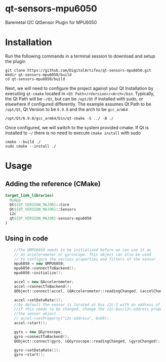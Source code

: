# qt-sensors-mpu6050
Baremetal I2C QtSensor Plugin for MPU6050

# Installation

Run the following commands in a terminal session to download and setup the plugin
```console
git clone https://github.com/DigitalArtifex/qt-sensors-mpu6050.git
mkdir qt-sensors-mpu6050/build
cd qt-sensors-mpu6050/build
```

Next, we will need to configure the project against your Qt Installation by executing `qt-cmake` located in `<Qt Path>/<Version>/<Arch>/bin`. Typically, the Qt Path will be `~/Qt`, but can be `/opt/Qt` if installed with sudo, or elsewhere if configured differently. The example assumes Qt Path to be `/opt/Qt`, Qt Version to be `6.9.0` and the arch to be `gcc_arm64`

```
/opt/Qt/6.9.0/gcc_arm64/bin/qt-cmake -S ../ -B ./
```

Once configured, we will switch to the system provided cmake. If Qt is installed to `~/` there is no need to execute `cmake install` with sudo

```
cmake --build ./
sudo cmake --install ./
```

# Usage

## Adding the reference (CMake)

```cmake
target_link_libraries(
  MyApp
  Qt${QT_VERSION_MAJOR}::Core
  Qt${QT_VERSION_MAJOR}::Sensors
  i2c
  qt${QT_VERSION_MAJOR}-sensors-mpu6050
)
```

## Using in code

```cpp
    //The QMPU6050 needs to be initialized before we can use it as
    // an accelerometer or gyroscope. This object can also be used
    // to configure the various properties and filters of the sensor
    mpu6050 = new QMPU6050;
    mpu6050->connectToBackend();
    mpu6050->initialize();

    accel = new QAccelerometer;
    accel->connectToBackend();
    QObject::connect(accel, &QAccelerometer::readingChanged, &accelChanged);

    accel->setDataRate(1);
    //by default the sensor is located at bus i2c-1 with an address of 0x68
    //if this needs to be changed, change the i2c-bus/i2c-address property of
    //the sensor object
    // accel->setProperty("i2c-address", 0x69);
    accel->start();

    gyro = new QGyroscope;
    gyro->connectToBackend();
    QObject::connect(gyro, &QGyroscope::readingChanged, &gyroChanged);

    gyro->setDataRate(1);
    gyro->start();
```

